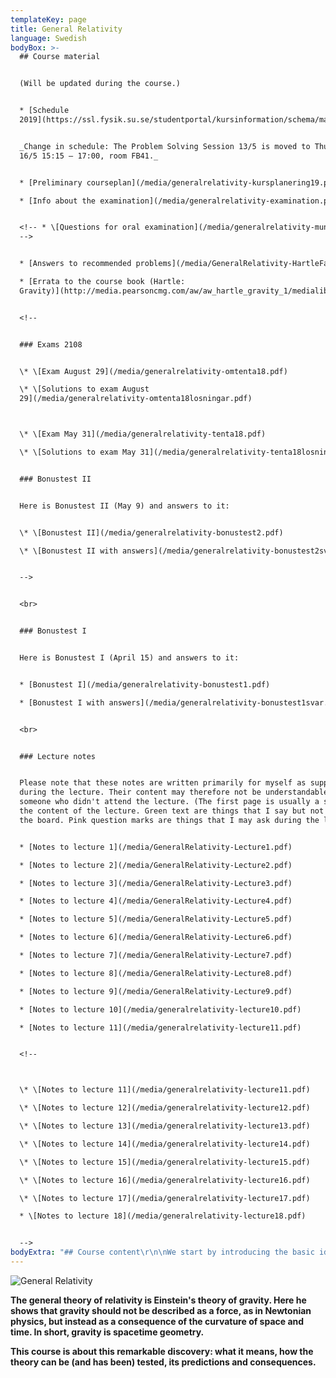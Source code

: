 ```yaml
---
templateKey: page
title: General Relativity
language: Swedish
bodyBox: >-
  ## Course material


  (Will be updated during the course.)


  * [Schedule
  2019](https://ssl.fysik.su.se/studentportal/kursinformation/schema/makepdf.php?kurs=FK8025)


  _Change in schedule: The Problem Solving Session 13/5 is moved to Thursday
  16/5 15:15 – 17:00, room FB41._


  * [Preliminary courseplan](/media/generalrelativity-kursplanering19.pdf)

  * [Info about the examination](/media/generalrelativity-examination.pdf)


  <!-- * \[Questions for oral examination](/media/generalrelativity-munta.pdf)
  -->


  * [Answers to recommended problems](/media/GeneralRelativity-HartleFacit.pdf)

  * [Errata to the course book (Hartle:
  Gravity)](http://media.pearsoncmg.com/aw/aw_hartle_gravity_1/medialib/Hartle_Errata_Printings_1-7.pdf)


  <!--


  ### Exams 2108


  \* \[Exam August 29](/media/generalrelativity-omtenta18.pdf)

  \* \[Solutions to exam August
  29](/media/generalrelativity-omtenta18losningar.pdf)



  \* \[Exam May 31](/media/generalrelativity-tenta18.pdf)

  \* \[Solutions to exam May 31](/media/generalrelativity-tenta18losningar.pdf)


  ### Bonustest II


  Here is Bonustest II (May 9) and answers to it: 


  \* \[Bonustest II](/media/generalrelativity-bonustest2.pdf)

  \* \[Bonustest II with answers](/media/generalrelativity-bonustest2svar.pdf)


  -->


  <br>


  ### Bonustest I


  Here is Bonustest I (April 15) and answers to it: 


  * [Bonustest I](/media/generalrelativity-bonustest1.pdf)

  * [Bonustest I with answers](/media/generalrelativity-bonustest1svar.pdf)


  <br>


  ### Lecture notes


  Please note that these notes are written primarily for myself as support
  during the lecture. Their content may therefore not be understandable for
  someone who didn't attend the lecture. (The first page is usually a summary of
  the content of the lecture. Green text are things that I say but not write on
  the board. Pink question marks are things that I may ask during the lecture). 


  * [Notes to lecture 1](/media/GeneralRelativity-Lecture1.pdf)

  * [Notes to lecture 2](/media/GeneralRelativity-Lecture2.pdf)

  * [Notes to lecture 3](/media/GeneralRelativity-Lecture3.pdf)

  * [Notes to lecture 4](/media/GeneralRelativity-Lecture4.pdf)

  * [Notes to lecture 5](/media/GeneralRelativity-Lecture5.pdf)

  * [Notes to lecture 6](/media/GeneralRelativity-Lecture6.pdf)

  * [Notes to lecture 7](/media/GeneralRelativity-Lecture7.pdf)

  * [Notes to lecture 8](/media/GeneralRelativity-Lecture8.pdf)

  * [Notes to lecture 9](/media/GeneralRelativity-Lecture9.pdf)

  * [Notes to lecture 10](/media/generalrelativity-lecture10.pdf)

  * [Notes to lecture 11](/media/generalrelativity-lecture11.pdf)


  <!--



  \* \[Notes to lecture 11](/media/generalrelativity-lecture11.pdf)

  \* \[Notes to lecture 12](/media/generalrelativity-lecture12.pdf)

  \* \[Notes to lecture 13](/media/generalrelativity-lecture13.pdf)

  \* \[Notes to lecture 14](/media/generalrelativity-lecture14.pdf)

  \* \[Notes to lecture 15](/media/generalrelativity-lecture15.pdf)

  \* \[Notes to lecture 16](/media/generalrelativity-lecture16.pdf)

  \* \[Notes to lecture 17](/media/generalrelativity-lecture17.pdf)

  * \[Notes to lecture 18](/media/generalrelativity-lecture18.pdf)


  -->
bodyExtra: "## Course content\r\n\nWe start by introducing the basic ideas behind the theory, such as the equivalence principle, how to describe curved spaces and spacetimes in terms of a metric, and the true importance of special relativity as a locally valid theory. Then we use this to study the most important case: the Schwarzschild spacetime, that is, the spacetime outside a spherically symmetric mass distribution such as a planet, a star or a black hole. \r\n\n\rOnly thereafter we move on to the more mathematical parts of the theory, introducing covariant derivative, the curvature tensor, the stress energy tensor and Einstein's equations. \r\n\n\rWe then discuss some interesting applications of the theory, such as black holes, cosmology and gravitational radiation. \r\n\n\r## Course literature\r\n\nJames B. Hartle: Gravity - an Introduction to Einstein's General Relativity (Addison Wesley 2003, ISBN: 0-8053-8662-9) \r\n\nNote that the book now exists in two versions, the original one and, unfortunately, a bad new one. \r\n\nThis is the one you should buy: \r\n\n[http://www.adlibris.com/se/bok/gravity-9780805386622 \r](http://www.adlibris.com/se/bok/gravity-9780805386622)\n\nDo **NOT **buy the so called \"New international edition\" from Pearson: \r\n\n[http://www.adlibris.com/se/bok/gravity-9781292039145 \r](http://www.adlibris.com/se/bok/gravity-9781292039145)\n\nThe appendices are missing, the page numbering is wrong and the paper quality is very bad. The book is essentially useless. The original book is more expensive, but it is worth it. Note that it may soon be out of stock in Europe. \r\n\n## Teacher\r\n\nThe lectures are given by [Sören Holst](/). If you have any questions concerning the course, don't hesitate to contact me at [holst@fysik.su.se \r](mailto:holst@fysik.su.se)\n\nThe problem solving sessions will be led by Anders Lundkvist. \r\n\n[Official course plan](https://sisu.it.su.se/pdf_creator/30739/40336)"
---
```

![General Relativity](/media/GeneralRelativity-intro.jpg)

**The general theory of relativity is Einstein's theory of gravity. Here he shows that gravity should not be described as a force, as in Newtonian physics, but instead as a consequence of the curvature of space and time. In short, gravity is spacetime geometry.**

**This course is about this remarkable discovery: what it means, how the theory can be (and has been) tested, its predictions and consequences.**
